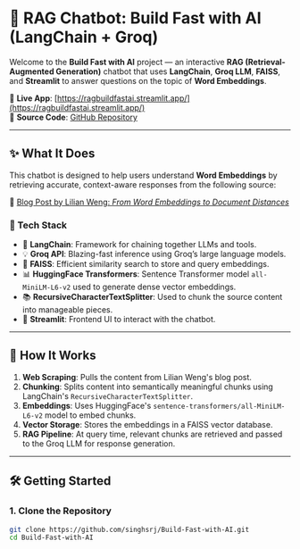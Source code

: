 # 🧠 RAG Chatbot: Build Fast with AI (LangChain + Groq)

Welcome to the **Build Fast with AI** project — an interactive **RAG (Retrieval-Augmented Generation)** chatbot that uses **LangChain**, **Groq LLM**, **FAISS**, and **Streamlit** to answer questions on the topic of **Word Embeddings**.

🔗 **Live App**: [https://ragbuildfastai.streamlit.app/](https://ragbuildfastai.streamlit.app/)  
📁 **Source Code**: [GitHub Repository](https://github.com/singhsrj/Build-Fast-with-AI)

---

## ✨ What It Does

This chatbot is designed to help users understand **Word Embeddings** by retrieving accurate, context-aware responses from the following source:

📄 [Blog Post by Lilian Weng: *From Word Embeddings to Document Distances*](https://lilianweng.github.io/posts/2017-10-15-word-embedding/)

### 🔧 Tech Stack

- 🦜 **LangChain**: Framework for chaining together LLMs and tools.
- 💡 **Groq API**: Blazing-fast inference using Groq’s large language models.
- 🧩 **FAISS**: Efficient similarity search to store and query embeddings.
- 📊 **HuggingFace Transformers**: Sentence Transformer model `all-MiniLM-L6-v2` used to generate dense vector embeddings.
- 📚 **RecursiveCharacterTextSplitter**: Used to chunk the source content into manageable pieces.
- 🎈 **Streamlit**: Frontend UI to interact with the chatbot.

---

## 🚀 How It Works

1. **Web Scraping**: Pulls the content from Lilian Weng's blog post.
2. **Chunking**: Splits content into semantically meaningful chunks using LangChain's `RecursiveCharacterTextSplitter`.
3. **Embeddings**: Uses HuggingFace's `sentence-transformers/all-MiniLM-L6-v2` model to embed chunks.
4. **Vector Storage**: Stores the embeddings in a FAISS vector database.
5. **RAG Pipeline**: At query time, relevant chunks are retrieved and passed to the Groq LLM for response generation.

---

## 🛠️ Getting Started

### 1. Clone the Repository

```bash
git clone https://github.com/singhsrj/Build-Fast-with-AI.git
cd Build-Fast-with-AI
